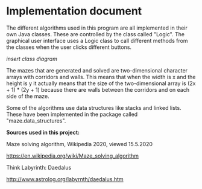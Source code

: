 # Implementation document

The different algorithms used in this program are all implemented in their own Java classes. These are controlled by the class called "Logic". The graphical user interface uses a Logic class to call different methods from the classes when the user clicks different buttons.

*insert class diagram*

The mazes that are generated and solved are two-dimensional character arrays with corridors and walls. This means that when the width is x and the height is y it actually means that the size of the two-dimensional array is (2x + 1) * (2y + 1) because there are walls between the corridors and on each side of the maze.

Some of the algorithms use data structures like stacks and linked lists. These have been implemented in the package called "maze.data_structures".

**Sources used in this project:**

Maze solving algorithm, Wikipedia 2020, viewed 15.5.2020

https://en.wikipedia.org/wiki/Maze_solving_algorithm

Think Labyrinth: Daedalus

http://www.astrolog.org/labyrnth/daedalus.htm